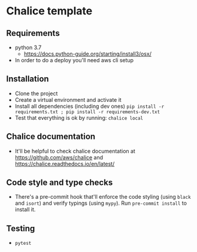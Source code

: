 # Chalice template

## Requirements

* python 3.7
  * https://docs.python-guide.org/starting/install3/osx/
* In order to do a deploy you'll need aws cli setup

## Installation

* Clone the project
* Create a virtual environment and activate it
* Install all dependencies (including dev ones) `pip install -r requirements.txt ; pip install -r requirements-dev.txt`
* Test that everything is ok by running: `chalice local`

## Chalice documentation

* It'll be helpful to check chalice documentation at https://github.com/aws/chalice and https://chalice.readthedocs.io/en/latest/

## Code style and type checks

* There's a pre-commit hook that'll enforce the code styling (using `black` and `isort`) and verify typings (using `mypy`). Run `pre-commit install` to install it.

## Testing

* `pytest`
